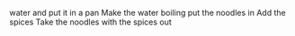 water and put it in a pan
Make the water boiling
put the noodles in
Add the spices
Take the noodles with the spices out